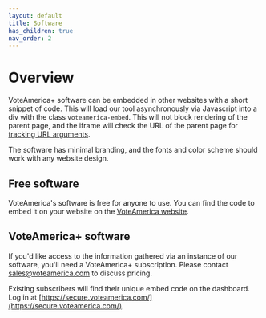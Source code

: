 ```yaml
---
layout: default
title: Software
has_children: true
nav_order: 2
---
```


# Overview

VoteAmerica+ software can be embedded in other websites with a short snippet of code. This will load our tool asynchronously via Javascript into a div with the class `voteamerica-embed`. This will not block rendering of the parent page, and the iframe will check the URL of the parent page for [tracking URL arguments](/software/tracking/).

The software has minimal branding, and the fonts and color scheme should work with any website design.

## Free software

VoteAmerica's software is free for anyone to use. You can find the code to embed it on your website on the [VoteAmerica website](https://www.voteamerica.com/free-software/).

## VoteAmerica+ software

If you'd like access to the information gathered via an instance of our software, you'll need a VoteAmerica+ subscription.  Please contact [sales@voteamerica.com](mailto:sales@voteamerica.com) to discuss pricing.

Existing subscribers will find their unique embed code on the dashboard. Log in at [https://secure.voteamerica.com/](https://secure.voteamerica.com/).
